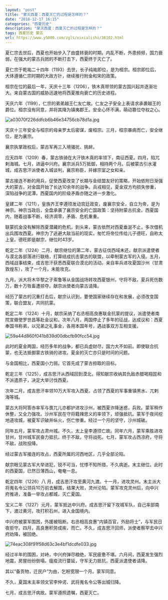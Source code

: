 ```yaml
---
layout: "post"
title: "蒙灭西夏：西夏灭亡的过程是怎样的？"
date: "2018-12-17 16:15"
categories: "西夏历史"
description: "蒙灭西夏：西夏灭亡的过程是怎样的？"
tags: 西夏历史 蒙古
url: https://www.y5000.com/zgls/xixialishi/36102.html
---
```






夏仁宗去世后，西夏也开始步入了由盛转衰的时期。内乱不断，外患频频，国力衰弱，在强大的蒙古兵团的不断打击下，西夏终于灭亡了。

夏仁宗于乾祐二十四年（1193）去世，长子纯祐即位，是为桓宗。桓宗即位后，大体遵循仁宗时期的大政方针，继续推行附金和宋的政策。

桓宗在位的最后一年，天庆十三年（1206），铁木真带领的蒙古国兴起并逐渐壮大。来自蒙古国的威胁迅速地将西夏推向衰亡的历史进程。

天庆六年（1199），仁宗的弟弟越王仁友亡故。仁友之子安全上表请求承袭越王的爵位。桓宗没有同意，并将其降为镇夷郡王。安全心怀不满，萌动篡位夺权之心。

![a03070f226ddfcb6b46e34756cb78d1a.jpg](https://img.y5000.com/uploads/allimg/181029/a03070f226ddfcb6b46e34756cb78d1a.jpg)

天庆十三年安全与桓宗的母亲罗太后密谋，废桓宗。三月，桓宗暴病而亡，安全继位，是为襄宗。

襄宗执掌政权后，蒙古军再三入境骚扰、挑衅。

应天四年（1209）春，蒙古铁骑在大汗铁木真的率领下，南征西夏。四月，陷兀剌海城。七月，进逼中兴府。襄宗派兵5万抵御，相持两个月。后被蒙古引水灌城，成吉思汗派使者入城谈判，襄宗称臣，并嫁宗室之女和亲。

蒙古接连不断的用兵，促使西夏改变了长期与金结盟友好的策略，开始依附日渐强大的蒙古，对金国开始了长达10余年的战争。兵戎相见，夏金双方均损失惨重，深陷战争的泥潭。西夏国内的阶级矛盾亦随之进一步激化。

皇建二年（1211），皇族齐王李遵顼发动宫廷政变，废襄宗安全，自立为帝，是为神宗。神宗当政后，全盘承袭了襄宗安全的亡国政策：坚持附蒙古抗金。西夏国内，随着战事不断，经济凋零，矛盾、危机重重。

联蒙抗金没有解除西夏潜藏的危机，到头来，蒙古依然对西夏垂涎不止，多次借机出兵围攻西夏。神宗为了逃避大敌当前的现实，匆忙将帝位传给儿子德旺，自称太上皇。德旺即是献宗，继位时43岁。

乾定二年（1224）二月，献宗继位的第二年，蒙古征伐西域未还。献宗派遣使者与漠北各部落进行联络，打算结成抗击蒙古的联盟，以牵制蒙古军的入侵。五月，西域战事结束，成吉思汗获悉西夏联合漠北的活动。亲自率兵进攻夏国沙州（甘肃敦煌东），攻了一个月，未能攻克。

九月，派大将木华黎之子索鲁等从金国战场转攻西夏银州，守将不敌，夏兵死伤数万，数十万牲畜遭掠夺。献宗派使者向蒙古请降。

经历了蒙古的沉重打击后，献宗认识到，要使国家继续存在和发展，必须改变国策，联合盟友，共同抗蒙。

乾定二年（1224）十月，献宗采纳了右丞相高良惠联金抗蒙的提议，派遣使者南院宣徽使罗世昌等赴金议和。次年八月，两国停止了多年的征战，达成议和：西夏奉国书称弟，以兄弟之礼事金，各用本国年号，遇战事双方互相支援。

![59a44d860f041b839d00dbcfb90fcc54.jpg](https://img.y5000.com/uploads/allimg/181029/59a44d860f041b839d00dbcfb90fcc54.jpg)

此时的夏金两国，经历多年的战争，都已兵虚财尽，国力大不如前。即使联合抗蒙，也无法抵御蒙古铁骑的进攻。夏金的灭亡亦只是时间的问题。

与金国相比，西夏国小力弱。它首先成了蒙古掠取的目标。

乾定三年（1225），成吉思汗从西域回到漠北，得知献宗收纳其仇敌赤腊喝翔昆和不派遣质子，决定大举讨伐西夏。

次年二月，成吉思汗率领10万大军攻入西夏。占领了西夏的军事重镇黑水、兀剌海等城。

蒙古大将阿答赤率军与畏兀儿亦都护进攻沙州，被西夏诈降迷惑，兵败。蒙军稍作休整，又全力强攻。沙州军民在守将籍辣思义的率领下，顽强抵抗。蒙军于夜间挖地道攻城，被夏军识破并纵火，伤亡惨重。经过一个月的坚守，沙州城破。

同年五月，蒙军攻占肃州城。不久，太上皇李遵顼亡故。同年六月，蒙军乘胜进攻甘州，甘州城军民奋力抵抗，终于不敌，守将战死。七月，蒙军攻占西凉府，守将不敌，战败投降。

经过蒙古军接连的攻占，西夏所属的河西地区，几乎全部沦陷。

献宗眼见蒙古军大举进犯，锐不可当，忧悸不知所措，不久病逝。末主继位。此时的西夏国，已然日薄西山，奄奄一息。

乾定四年（1226）八
月，成吉思汗攻至黄河九渡。十一月，进攻灵州。末主派大将嵬名令公领兵10万前去解围，结果大败，灵州沦陷。蒙军攻克灵州后，向中兴府推进，准备一举攻占都城，灭亡夏国。

宝义二年（1227）元月，蒙军抵达中兴府。成吉思汗留下攻城军队，自己率部南下，渡过黄河，攻打积石州，进入金国境内。

中兴府被蒙军围困，外援被阻断。右丞相高良惠“内镇百官，外励将士”，与军民日夜拒守。四月，高良惠积劳成疾，而亡。不久，成吉思汗回师，派使者察罕去中兴府劝降，被回绝。

![74eac308f91f58d63c3e4bf1dcdfe033.jpg](https://img.y5000.com/uploads/allimg/181029/74eac308f91f58d63c3e4bf1dcdfe033.jpg)

经过半年的围困，对峙，中兴府弹尽粮绝，军民疲惫不堪。六月间，西夏发生强烈地震，房屋纷纷倒塌，瘟疫流行蔓延，守军无力抵抗，西夏派遣使者请降。

其以“备贡物，迁民户”为由，乞盼宽限一个月。蒙军同意。

不久，夏国末主率领文官李仲谔、武将嵬名令公等出城归降。

七月，成吉思汗病故。蒙军遵照遗嘱，西夏灭亡。
